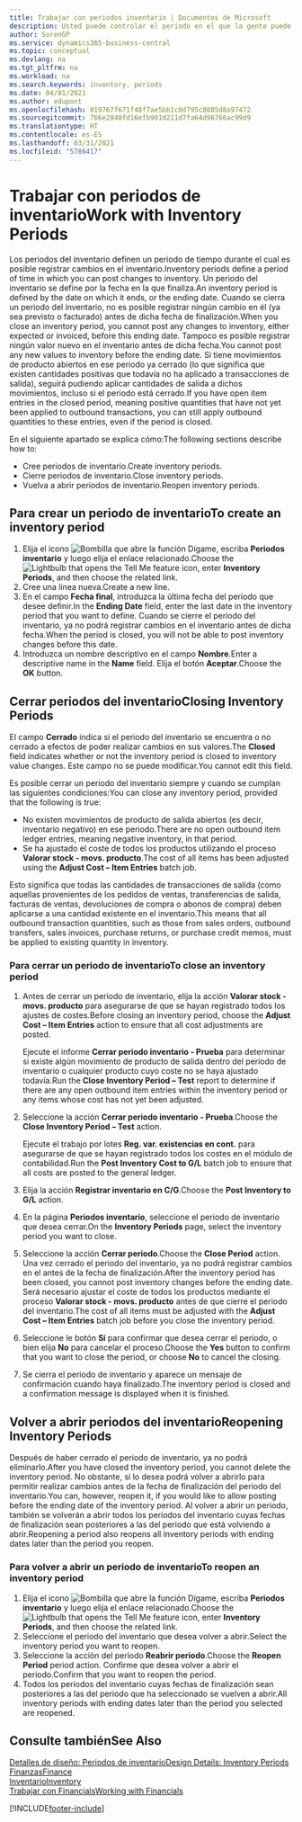 ```yaml
---
title: Trabajar con periodos inventario | Documentos de Microsoft
description: Usted puede controlar el periodo en el que la gente puede registrar cambios en el inventario mediante la definición de periodos de inventario.
author: SorenGP
ms.service: dynamics365-business-central
ms.topic: conceptual
ms.devlang: na
ms.tgt_pltfrm: na
ms.workload: na
ms.search.keywords: inventory, periods
ms.date: 04/01/2021
ms.author: edupont
ms.openlocfilehash: 019767f671f48f7ae5bb1c0d795c8085d8a97472
ms.sourcegitcommit: 766e2840fd16efb901d211d7fa64d96766ac99d9
ms.translationtype: HT
ms.contentlocale: es-ES
ms.lasthandoff: 03/31/2021
ms.locfileid: "5786417"
---
```

# <a name="work-with-inventory-periods"></a><span data-ttu-id="62baa-103">Trabajar con periodos de inventario</span><span class="sxs-lookup"><span data-stu-id="62baa-103">Work with Inventory Periods</span></span>
<span data-ttu-id="62baa-104">Los periodos del inventario definen un periodo de tiempo durante el cual es posible registrar cambios en el inventario.</span><span class="sxs-lookup"><span data-stu-id="62baa-104">Inventory periods define a period of time in which you can post changes to inventory.</span></span> <span data-ttu-id="62baa-105">Un periodo del inventario se define por la fecha en la que finaliza.</span><span class="sxs-lookup"><span data-stu-id="62baa-105">An inventory period is defined by the date on which it ends, or the ending date.</span></span> <span data-ttu-id="62baa-106">Cuando se cierra un periodo del inventario, no es posible registrar ningún cambio en él (ya sea previsto o facturado) antes de dicha fecha de finalización.</span><span class="sxs-lookup"><span data-stu-id="62baa-106">When you close an inventory period, you cannot post any changes to inventory, either expected or invoiced, before this ending date.</span></span> <span data-ttu-id="62baa-107">Tampoco es posible registrar ningún valor nuevo en el inventario antes de dicha fecha.</span><span class="sxs-lookup"><span data-stu-id="62baa-107">You cannot post any new values to inventory before the ending date.</span></span> <span data-ttu-id="62baa-108">Si tiene movimientos de producto abiertos en ese periodo ya cerrado (lo que significa que existen cantidades positivas que todavía no ha aplicado a transacciones de salida), seguirá pudiendo aplicar cantidades de salida a dichos movimientos, incluso si el periodo está cerrado.</span><span class="sxs-lookup"><span data-stu-id="62baa-108">If you have open item entries in the closed period, meaning positive quantities that have not yet been applied to outbound transactions, you can still apply outbound quantities to these entries, even if the period is closed.</span></span>  

<span data-ttu-id="62baa-109">En el siguiente apartado se explica cómo:</span><span class="sxs-lookup"><span data-stu-id="62baa-109">The following sections describe how to:</span></span>

* <span data-ttu-id="62baa-110">Cree periodos de inventario.</span><span class="sxs-lookup"><span data-stu-id="62baa-110">Create inventory periods.</span></span>  
* <span data-ttu-id="62baa-111">Cierre periodos de inventario.</span><span class="sxs-lookup"><span data-stu-id="62baa-111">Close inventory periods.</span></span>  
* <span data-ttu-id="62baa-112">Vuelva a abrir periodos de inventario.</span><span class="sxs-lookup"><span data-stu-id="62baa-112">Reopen inventory periods.</span></span>  

## <a name="to-create-an-inventory-period"></a><span data-ttu-id="62baa-113">Para crear un periodo de inventario</span><span class="sxs-lookup"><span data-stu-id="62baa-113">To create an inventory period</span></span>  
1. <span data-ttu-id="62baa-114">Elija el icono ![Bombilla que abre la función Dígame](media/ui-search/search_small.png "Dígame qué desea hacer"), escriba **Periodos inventario** y luego elija el enlace relacionado.</span><span class="sxs-lookup"><span data-stu-id="62baa-114">Choose the ![Lightbulb that opens the Tell Me feature](media/ui-search/search_small.png "Tell me what you want to do") icon, enter **Inventory Periods**, and then choose the related link.</span></span>  
2. <span data-ttu-id="62baa-115">Cree una línea nueva.</span><span class="sxs-lookup"><span data-stu-id="62baa-115">Create a new line.</span></span>  
3. <span data-ttu-id="62baa-116">En el campo **Fecha final**, introduzca la última fecha del periodo que desee definir.</span><span class="sxs-lookup"><span data-stu-id="62baa-116">In the **Ending Date** field, enter the last date in the inventory period that you want to define.</span></span> <span data-ttu-id="62baa-117">Cuando se cierre el periodo del inventario, ya no podrá registrar cambios en el inventario antes de dicha fecha.</span><span class="sxs-lookup"><span data-stu-id="62baa-117">When the period is closed, you will not be able to post inventory changes before this date.</span></span>  
4. <span data-ttu-id="62baa-118">Introduzca un nombre descriptivo en el campo **Nombre**.</span><span class="sxs-lookup"><span data-stu-id="62baa-118">Enter a descriptive name in the **Name** field.</span></span> <span data-ttu-id="62baa-119">Elija el botón **Aceptar**.</span><span class="sxs-lookup"><span data-stu-id="62baa-119">Choose the **OK** button.</span></span>  

## <a name="closing-inventory-periods"></a><span data-ttu-id="62baa-120">Cerrar periodos del inventario</span><span class="sxs-lookup"><span data-stu-id="62baa-120">Closing Inventory Periods</span></span>  
<span data-ttu-id="62baa-121">El campo **Cerrado** indica si el periodo del inventario se encuentra o no cerrado a efectos de poder realizar cambios en sus valores.</span><span class="sxs-lookup"><span data-stu-id="62baa-121">The **Closed** field indicates whether or not the inventory period is closed to inventory value changes.</span></span> <span data-ttu-id="62baa-122">Este campo no se puede modificar.</span><span class="sxs-lookup"><span data-stu-id="62baa-122">You cannot edit this field.</span></span>  

<span data-ttu-id="62baa-123">Es posible cerrar un periodo del inventario siempre y cuando se cumplan las siguientes condiciones:</span><span class="sxs-lookup"><span data-stu-id="62baa-123">You can close any inventory period, provided that the following is true:</span></span>  

* <span data-ttu-id="62baa-124">No existen movimientos de producto de salida abiertos (es decir, inventario negativo) en ese periodo.</span><span class="sxs-lookup"><span data-stu-id="62baa-124">There are no open outbound item ledger entries, meaning negative inventory, in that period.</span></span>  
* <span data-ttu-id="62baa-125">Se ha ajustado el coste de todos los productos utilizando el proceso **Valorar stock - movs. producto**.</span><span class="sxs-lookup"><span data-stu-id="62baa-125">The cost of all items has been adjusted using the **Adjust Cost – Item Entries** batch job.</span></span>  

<span data-ttu-id="62baa-126">Esto significa que todas las cantidades de transacciones de salida (como aquellas provenientes de los pedidos de ventas, transferencias de salida, facturas de ventas, devoluciones de compra o abonos de compra) deben aplicarse a una cantidad existente en el inventario.</span><span class="sxs-lookup"><span data-stu-id="62baa-126">This means that all outbound transaction quantities, such as those from sales orders, outbound transfers, sales invoices, purchase returns, or purchase credit memos, must be applied to existing quantity in inventory.</span></span>  

### <a name="to-close-an-inventory-period"></a><span data-ttu-id="62baa-127">Para cerrar un periodo de inventario</span><span class="sxs-lookup"><span data-stu-id="62baa-127">To close an inventory period</span></span>  
1. <span data-ttu-id="62baa-128">Antes de cerrar un periodo de inventario, elija la acción **Valorar stock - movs. producto** para asegurarse de que se hayan registrado todos los ajustes de costes.</span><span class="sxs-lookup"><span data-stu-id="62baa-128">Before closing an inventory period, choose the **Adjust Cost – Item Entries** action to ensure that all cost adjustments are posted.</span></span>

     <span data-ttu-id="62baa-129">Ejecute el informe **Cerrar periodo inventario - Prueba** para determinar si existe algún movimiento de producto de salida dentro del periodo de inventario o cualquier producto cuyo coste no se haya ajustado todavía.</span><span class="sxs-lookup"><span data-stu-id="62baa-129">Run the **Close Inventory Period – Test** report to determine if there are any open outbound item entries within the inventory period or any items whose cost has not yet been adjusted.</span></span>  
2. <span data-ttu-id="62baa-130">Seleccione la acción **Cerrar periodo inventario - Prueba**.</span><span class="sxs-lookup"><span data-stu-id="62baa-130">Choose the **Close Inventory Period – Test** action.</span></span>  

     <span data-ttu-id="62baa-131">Ejecute el trabajo por lotes **Reg. var. existencias en cont.** para asegurarse de que se hayan registrado todos los costes en el módulo de contabilidad.</span><span class="sxs-lookup"><span data-stu-id="62baa-131">Run the **Post Inventory Cost to G/L** batch job to ensure that all costs are posted to the general ledger.</span></span>  
3. <span data-ttu-id="62baa-132">Elija la acción **Registrar inventario en C/G**.</span><span class="sxs-lookup"><span data-stu-id="62baa-132">Choose the **Post Inventory to G/L** action.</span></span>  
4. <span data-ttu-id="62baa-133">En la página **Periodos inventario**, seleccione el periodo de inventario que desea cerrar.</span><span class="sxs-lookup"><span data-stu-id="62baa-133">On the **Inventory Periods** page, select the inventory period you want to close.</span></span>  
5. <span data-ttu-id="62baa-134">Seleccione la acción **Cerrar periodo**.</span><span class="sxs-lookup"><span data-stu-id="62baa-134">Choose the **Close Period** action.</span></span> <span data-ttu-id="62baa-135">Una vez cerrado el periodo del inventario, ya no podrá registrar cambios en el antes de la fecha de finalización.</span><span class="sxs-lookup"><span data-stu-id="62baa-135">After the inventory period has been closed, you cannot post inventory changes before the ending date.</span></span> <span data-ttu-id="62baa-136">Será necesario ajustar el coste de todos los productos mediante el proceso **Valorar stock - movs. producto** antes de que cierre el periodo del inventario.</span><span class="sxs-lookup"><span data-stu-id="62baa-136">The cost of all items must be adjusted with the **Adjust Cost – Item Entries** batch job before you close the inventory period.</span></span>  
6. <span data-ttu-id="62baa-137">Seleccione le botón **Sí** para confirmar que desea cerrar el periodo, o bien elija **No** para cancelar el proceso.</span><span class="sxs-lookup"><span data-stu-id="62baa-137">Choose the **Yes** button to confirm that you want to close the period, or choose **No** to cancel the closing.</span></span>  
7. <span data-ttu-id="62baa-138">Se cierra el periodo de inventario y aparece un mensaje de confirmación cuando haya finalizado.</span><span class="sxs-lookup"><span data-stu-id="62baa-138">The inventory period is closed and a confirmation message is displayed when it is finished.</span></span>  

## <a name="reopening-inventory-periods"></a><span data-ttu-id="62baa-139">Volver a abrir periodos del inventario</span><span class="sxs-lookup"><span data-stu-id="62baa-139">Reopening Inventory Periods</span></span>  
<span data-ttu-id="62baa-140">Después de haber cerrado el periodo de inventario, ya no podrá eliminarlo.</span><span class="sxs-lookup"><span data-stu-id="62baa-140">After you have closed the inventory period, you cannot delete the inventory period.</span></span> <span data-ttu-id="62baa-141">No obstante, si lo desea podrá volver a abrirlo para permitir realizar cambios antes de la fecha de finalización del periodo del inventario.</span><span class="sxs-lookup"><span data-stu-id="62baa-141">You can, however, reopen it, if you would like to allow posting before the ending date of the inventory period.</span></span> <span data-ttu-id="62baa-142">Al volver a abrir un periodo, también se volverán a abrir todos los periodos del inventario cuyas fechas de finalización sean posteriores a las del periodo que está volviendo a abrir.</span><span class="sxs-lookup"><span data-stu-id="62baa-142">Reopening a period also reopens all inventory periods with ending dates later than the period you reopen.</span></span>  

### <a name="to-reopen-an-inventory-period"></a><span data-ttu-id="62baa-143">Para volver a abrir un periodo de inventario</span><span class="sxs-lookup"><span data-stu-id="62baa-143">To reopen an inventory period</span></span>  
1. <span data-ttu-id="62baa-144">Elija el icono ![Bombilla que abre la función Dígame](media/ui-search/search_small.png "Dígame qué desea hacer"), escriba **Periodos inventario** y luego elija el enlace relacionado.</span><span class="sxs-lookup"><span data-stu-id="62baa-144">Choose the ![Lightbulb that opens the Tell Me feature](media/ui-search/search_small.png "Tell me what you want to do") icon, enter **Inventory Periods**, and then choose the related link.</span></span>  
2. <span data-ttu-id="62baa-145">Seleccione el periodo del inventario que desea volver a abrir.</span><span class="sxs-lookup"><span data-stu-id="62baa-145">Select the inventory period you want to reopen.</span></span>  
3. <span data-ttu-id="62baa-146">Seleccione la acción del periodo **Reabrir periodo**.</span><span class="sxs-lookup"><span data-stu-id="62baa-146">Choose the **Reopen Period** period action.</span></span> <span data-ttu-id="62baa-147">Confirme que desea volver a abrir el periodo.</span><span class="sxs-lookup"><span data-stu-id="62baa-147">Confirm that you want to reopen the period.</span></span>  
4. <span data-ttu-id="62baa-148">Todos los periodos del inventario cuyas fechas de finalización sean posteriores a las del periodo que ha seleccionado se vuelven a abrir.</span><span class="sxs-lookup"><span data-stu-id="62baa-148">All inventory periods with ending dates later than the period you selected are reopened.</span></span>  

## <a name="see-also"></a><span data-ttu-id="62baa-149">Consulte también</span><span class="sxs-lookup"><span data-stu-id="62baa-149">See Also</span></span>  
[<span data-ttu-id="62baa-150">Detalles de diseño: Periodos de inventario</span><span class="sxs-lookup"><span data-stu-id="62baa-150">Design Details: Inventory Periods</span></span>](design-details-inventory-periods.md)  
[<span data-ttu-id="62baa-151">Finanzas</span><span class="sxs-lookup"><span data-stu-id="62baa-151">Finance</span></span>](finance.md)  
[<span data-ttu-id="62baa-152">Inventario</span><span class="sxs-lookup"><span data-stu-id="62baa-152">Inventory</span></span>](inventory-manage-inventory.md)  
[<span data-ttu-id="62baa-153">Trabajar con Financials</span><span class="sxs-lookup"><span data-stu-id="62baa-153">Working with Financials</span></span>](ui-work-product.md)


[!INCLUDE[footer-include](includes/footer-banner.md)]